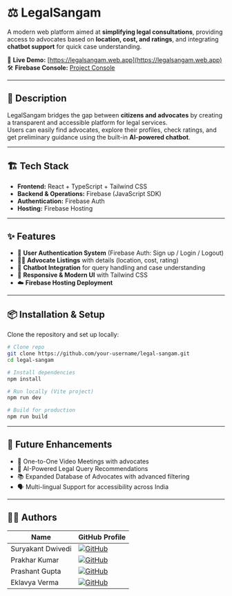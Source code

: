 # ⚖️ LegalSangam

A modern web platform aimed at **simplifying legal consultations**, providing access to advocates based on **location, cost, and ratings**, and integrating **chatbot support** for quick case understanding.  

🔗 **Live Demo:** [https://legalsangam.web.app](https://legalsangam.web.app)  
🛠️ **Firebase Console:** [Project Console](https://console.firebase.google.com/project/legalsangam/overview)

---

## 📖 Description
LegalSangam bridges the gap between **citizens and advocates** by creating a transparent and accessible platform for legal services.  
Users can easily find advocates, explore their profiles, check ratings, and get preliminary guidance using the built-in **AI-powered chatbot**.  

---

## 🏗️ Tech Stack
- **Frontend:** React + TypeScript + Tailwind CSS  
- **Backend & Operations:** Firebase (JavaScript SDK)  
- **Authentication:** Firebase Auth  
- **Hosting:** Firebase Hosting  

---

## ✨ Features
- 🔐 **User Authentication System** (Firebase Auth: Sign up / Login / Logout)  
- 👩‍⚖️ **Advocate Listings** with details (location, cost, rating)  
- 🤖 **Chatbot Integration** for query handling and case understanding  
- 📱 **Responsive & Modern UI** with Tailwind CSS  
- ☁️ **Firebase Hosting Deployment**  

---

## 📦 Installation & Setup

Clone the repository and set up locally:

```bash
# Clone repo
git clone https://github.com/your-username/legal-sangam.git
cd legal-sangam

# Install dependencies
npm install

# Run locally (Vite project)
npm run dev

# Build for production
npm run build
```

---

## 🔮 Future Enhancements
- 🎥 One-to-One Video Meetings with advocates
- 🤖 AI-Powered Legal Query Recommendations
- 📚 Expanded Database of Advocates with advanced filtering
- 🗣️ Multi-lingual Support for accessibility across India

--- 

## 👨‍💻 Authors

| Name | GitHub Profile |
|------|----------------|
| Suryakant Dwivedi | [![GitHub](https://img.shields.io/badge/Suryakant-Dwivedi-blue?logo=github)](https://github.com/suryakantdwivedi8493) |
| Prakhar Kumar | [![GitHub](https://img.shields.io/badge/Prakhar-Kumar-blue?logo=github)](https://github.com/prakhar1412) |
| Prashant Gupta | [![GitHub](https://img.shields.io/badge/Prashant-Gupta-blue?logo=github)](https://github.com/prashant2209-cloud) |
| Eklavya Verma | [![GitHub](https://img.shields.io/badge/Eklavya-Verma-blue?logo=github)](https://github.com/eklavya56) |
